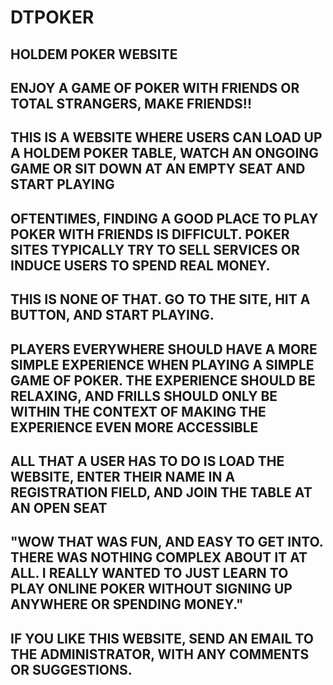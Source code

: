 # DTPOKER #

## HOLDEM POKER WEBSITE ##
 
## ENJOY A GAME OF POKER WITH FRIENDS OR TOTAL STRANGERS, MAKE FRIENDS!! ##

## THIS IS A WEBSITE WHERE USERS CAN LOAD UP A HOLDEM POKER TABLE, WATCH AN ONGOING GAME OR SIT DOWN AT AN EMPTY SEAT AND START PLAYING  ##
  
## OFTENTIMES, FINDING A GOOD PLACE TO PLAY POKER WITH FRIENDS IS DIFFICULT.  POKER SITES TYPICALLY TRY TO SELL SERVICES OR INDUCE USERS TO SPEND REAL MONEY. ##

## THIS IS NONE OF THAT.   GO TO THE SITE, HIT A BUTTON, AND START PLAYING.  ##

## PLAYERS EVERYWHERE SHOULD HAVE A MORE SIMPLE EXPERIENCE WHEN PLAYING A SIMPLE GAME OF POKER.  THE EXPERIENCE SHOULD BE RELAXING, AND FRILLS SHOULD ONLY BE WITHIN THE CONTEXT OF MAKING THE EXPERIENCE EVEN MORE ACCESSIBLE ##

## ALL THAT A USER HAS TO DO IS LOAD THE WEBSITE, ENTER THEIR NAME IN A REGISTRATION FIELD, AND JOIN THE TABLE AT AN OPEN SEAT ##

## "WOW THAT WAS FUN, AND EASY TO GET INTO. THERE WAS NOTHING COMPLEX ABOUT IT AT ALL.  I REALLY WANTED TO JUST LEARN TO PLAY ONLINE POKER WITHOUT SIGNING UP ANYWHERE OR SPENDING MONEY." ##

## IF YOU LIKE THIS WEBSITE, SEND AN EMAIL TO THE ADMINISTRATOR, WITH ANY COMMENTS OR SUGGESTIONS. ##
